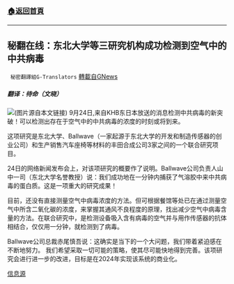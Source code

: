 ###  [:house:返回首頁](https://github.com/ourhimalayas/txt)
---


## 秘翻在线：东北大学等三研究机构成功检测到空气中的中共病毒
` 秘密翻譯組G-Translators` [轉載自GNews](https://gnews.org/zh-hans/1553833/)

##### 翻译：待命（文晓）
![](https://assets.gnews.org/wp-content/uploads/2021/09/image-353.png)(图片源自本文链接)
9月24日,来自KHB东日本放送的消息检测中共病毒的新突破！可以检测出存在于空气中的中共病毒的浓度的时刻或将到来。

这项研究是东北大学、Ballwave（一家起源于东北大学的开发和制造传感器的创业公司）和生产销售汽车座椅等材料的丰田合成公司3家之间的一个联合研究项目。

24日的网络新闻发布会上，对该项研究的概要作了说明。Ballwave公司负责人山中一司（东北大学名誉教授）说：我们成功地在一分钟内捕获了气溶胶中来中共病毒的蛋白质。这是一项重大的研究成果！

目前，还没有直接测量空气中病毒浓度的方法。但可根据餐馆等处已在通过测量空气中所含二氧化碳的浓度，来掌握其通风不良程度的原理，找出减少空气中病毒含量的方法。在联合研究中，是检测设备吸入含有病毒的空气并与用作传感器的抗体相结合，仅仅用一分钟，就检测到了病毒。

Ballwave公司总裁赤尾慎吾说：这确实是当下的一个大问题，我们带着紧迫感在不断地努力。 我们希望采取一切可能的策略，使其尽可能快地得到完善。该项研究会进行进一步的改进，目标是在2024年实现该系统的商业化。

[信息源](https://news.yahoo.co.jp/articles/48e34886fe4e6b8dff166834acf1dd5056121f70)
